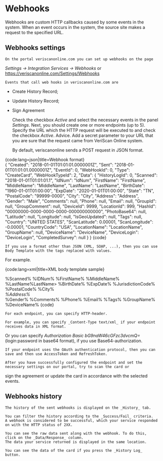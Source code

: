 # Webhooks

Webhooks are custom HTTP callbacks caused by some events in the system.
When an event occurs in the system, the source site makes a request to the specified URL.

## Webhooks settings

	On the portal veriscanonline.com you can set up webhooks on the page
_Settings -> Integration Services -> Webhooks_
or
https://veriscanonline.com/Settings/Webhooks

	Events that call web hooks in veriscanonline.com are
* Create History Record;
* Update History Record;
* Sign Agreement
	
	Check the checkbox _Active_ and select the necessary events in the panel
_Settings_.
	Next, you should create one or more endpoints (up to 5).
	Specify the URL which the HTTP request will be executed to 
and check the checkbox _Active_.
	Advice. Add a secret parameter to your URL that you are sure that the request came from VeriScan Online system.
	
	By default, veriscanonline sends a POST request in JSON format.	

{code:lang=json|title=Webhook format}	
{
  "Created": "2018-01-01T01:01:01.0000001Z",
  "Sent": "2018-01-01T01:01:01.0000001Z",
  "EventId": 0,
  "WebHookId": 0,
  "Type": "CreateCard",
  "WebHookTypeId": 2,
  "Data": {
    "HistoryLogId": 0,
    "Scanned": "2018-01-01T01:01:01.1",
    "IdNum": "IdNum",
    "FirstName": "FirstName",
    "MiddleName": "MiddleName",
    "LastName": "LastName",
    "BirthDate": "1960-01-01T01:00:00",
    "ExpDate": "2020-01-01T01:00:00",
    "State": "TN",
    "PostalCode": "99999-0000",
    "City": "City",
    "Address": "Address",
    "Gender": "Male",
    "Comments": null,
    "Phone": null,
    "Email": null,
    "GroupId": null,
    "GroupComment": null,
    "DeviceId": 9999,
    "LocationId": 999,
    "HashId": "00000000-0000-0000-0000-000000000000",
    "PhotoBase64": null,
    "Latitude": null,
    "Longitude": null,
    "IsGeoUpdated": null,
    "Tags": null,
    "Country": "UNITED STATES",
    "ScanLatitude": 0.00001,
    "ScanLongitude": -0.00001,
    "CountryCode": "USA",
    "LocationName": "LocationName",
    "GroupName": null,
    "DeviceName": "DeviceName",
    "DeviceLogin": "DeviceLogin",
    "CompletedSurvey": null
  }
}
{code}

	If you use a format other than JSON (XML, SOAP, ...), then you can use Body Template with the tags replaced with values.
For example.

{code:lang=xml|title=XML body template sample}
<?xml version="1.0" encoding="utf-8"?>
<Card xmlns:xsi="http://www.w3.org/2001/XMLSchema-instance" xmlns:xsd="http://www.w3.org/2001/XMLSchema">  
  <Scanned>%Scanned%</Scanned>
  <IdNum>%IDNum%</IdNum>
  <FirstName>%FirstName%</FirstName>
  <MiddleName>%MiddleName%</MiddleName>
  <LastName>%LastName%LastName>
  <BirthDate>%BirthDate%</BirthDate>
  <ExpDate>%ExpDate%</ExpDate>
  <State>%JurisdictionCode%</State>
  <PostalCode>%PostalCode%</PostalCode>
  <City>%City%</City>
  <Address>%Address%</Address>
  <Gender>%Gender%</Gender>
  <Comments>%Comments%</Comments>
  <Phone>%Phone%</Phone>
  <Email>%Email%</Email>
  <Tags>%Tags%</Tags>
  <GroupName>%GroupName%</GroupName>
  <DeviceName>%DeviceName%</DeviceName>
</Card>
{code}

	For each endpoint, you can specify HTTP-header.	
	
	For example, you can specify _Content-Type text/xml_ if your endpoint receives data in XML format.
Or you can specify _Authorization Basic bG9naW46cGFzc3dvcmQ=_ (login:password in base64 format), if you use Base64-authorization.

	If your endpoint uses the OAuth authentication protocol, then you can save and then use AccessToken and RefreshToken.
	
	After you have successfully configured the endpoint and set the necessary settings on our portal, try to scan the card or
sign the agreement or update the card in accordance with the selected events.

## Webhooks history
			
	The history of the sent webhooks is displayed on the _History_ tab.
	
	You can filter the history according to the _Success/Fail_ criteria.
	A webhook is considered to be successful, which your service responded on with the HTTP status of 2XX.
	
	You can see the raw data sent along with the webhook. To do this, click on the _Data/Response_ column.
	The data your service returned is displayed in the same location.
	
	You can see the data of the card if you press the _History Log_ button.
